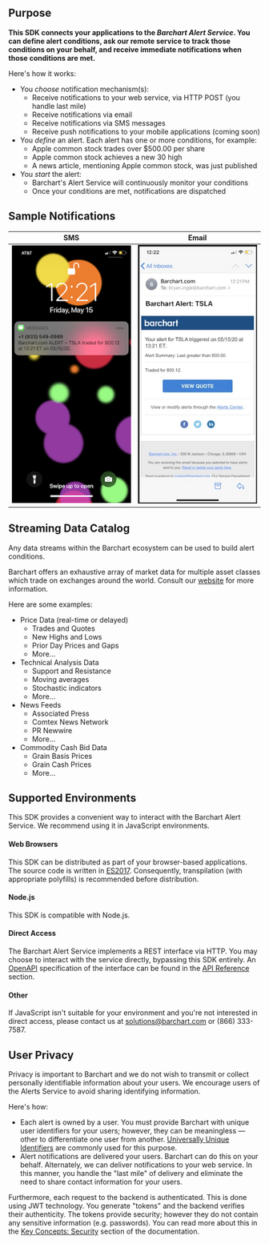 ## Purpose

**This SDK connects your applications to the _Barchart Alert Service_. You can define alert conditions, ask our remote service to track those conditions on your behalf, and receive immediate notifications when those conditions are met.**

Here's how it works:

* You _choose_ notification mechanism(s):
	* Receive notifications to your web service, via HTTP POST (you handle last mile)
	* Receive notifications via email
	* Receive notifications via SMS messages
	* Receive push notifications to your mobile applications (coming soon)
* You _define_ an alert. Each alert has one or more conditions, for example:
	* Apple common stock trades over $500.00 per share
	* Apple common stock achieves a new 30 high
	* A news article, mentioning Apple common stock, was just published
* You _start_ the alert:
	* Barchart's Alert Service will continuously monitor your conditions
	* Once your conditions are met, notifications are dispatched

## Sample Notifications

| SMS  | Email |
| -------- | --------|
| ![SMS Screen Capture Image](images/sms.jpg) | ![Email Screen Capture Image](images/email.jpg)  |

## Streaming Data Catalog

Any data streams within the Barchart ecosystem can be used to build alert conditions.

Barchart offers an exhaustive array of market data for multiple asset classes which trade on exchanges around the world. Consult our [website](https://www.barchart.com/solutions/data/market) for more information.

Here are some examples:

* Price Data (real-time or delayed)
	* Trades and Quotes
	* New Highs and Lows
	* Prior Day Prices and Gaps
	* More...
* Technical Analysis Data
	* Support and Resistance
	* Moving averages
	* Stochastic indicators
	* More...
* News Feeds
	* Associated Press
	* Comtex News Network
	* PR Newwire
	* More...
* Commodity Cash Bid Data
	* Grain Basis Prices
	* Grain Cash Prices
	* More...

## Supported Environments

This SDK provides a convenient way to interact with the Barchart Alert Service. We recommend using it in JavaScript environments.

#### Web Browsers

This SDK can be distributed as part of your browser-based applications. The source code is written in [ES2017](https://en.wikipedia.org/wiki/ECMAScript). Consequently, transpilation (with appropriate polyfills) is recommended before distribution.

#### Node.js

This SDK is compatible with Node.js.

#### Direct Access

The Barchart Alert Service implements a REST interface via HTTP. You may choose to interact with the service directly, bypassing this SDK entirely. An [OpenAPI](https://www.openapis.org/) specification of the interface can be found in the [API Reference](/content/api_reference) section.

#### Other

If JavaScript isn't suitable for your environment and you're not interested in direct access, please contact us at solutions@barchart.com or (866) 333-7587.

## User Privacy

Privacy is important to Barchart and we do not wish to transmit or collect personally identifiable information about your users. We encourage users of the Alerts Service to avoid sharing identifying information.

Here's how:

* Each alert is owned by a user. You must provide Barchart with unique user identifiers for your users; however, they can be meaningless — other to differentiate one user from another. [Universally Unique Identifiers](https://en.wikipedia.org/wiki/Universally_unique_identifier) are commonly used for this purpose.
* Alert notifications are delivered your users. Barchart can do this on your behalf. Alternately, we can deliver notifications to your web service. In this manner, you handle the "last mile" of delivery and eliminate the need to share contact information for your users.

Furthermore, each request to the backend is authenticated. This is done using JWT technology. You generate "tokens" and the backend verifies their authenticity. The tokens provide security; however they do not contain any sensitive information (e.g. passwords). You can read more about this in the [Key Concepts: Security]((/content/concepts/security)) section of the documentation.
